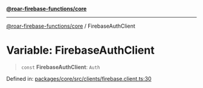 [**@roar-firebase-functions/core**](../README.md)

***

[@roar-firebase-functions/core](../README.md) / FirebaseAuthClient

# Variable: FirebaseAuthClient

> `const` **FirebaseAuthClient**: `Auth`

Defined in: [packages/core/src/clients/firebase.client.ts:30](https://github.com/yeatmanlab/roar-firebase-functions/blob/24ea7b8e0f05ba2fca7d62901c43f15726f15a89/packages/core/src/clients/firebase.client.ts#L30)
